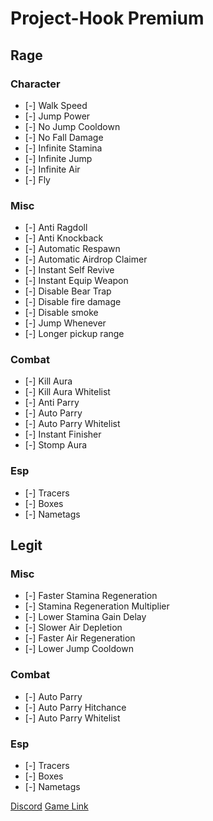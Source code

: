 # Project-Hook Premium

## Rage
### Character
* [-] Walk Speed
* [-] Jump Power
* [-] No Jump Cooldown
* [-] No Fall Damage
* [-] Infinite Stamina
* [-] Infinite Jump
* [-] Infinite Air
* [-] Fly

### Misc
* [-] Anti Ragdoll
* [-] Anti Knockback
* [-] Automatic Respawn
* [-] Automatic Airdrop Claimer
* [-] Instant Self Revive
* [-] Instant Equip Weapon
* [-] Disable Bear Trap
* [-] Disable fire damage
* [-] Disable smoke
* [-] Jump Whenever
* [-] Longer pickup range

### Combat
* [-] Kill Aura
* [-] Kill Aura Whitelist
* [-] Anti Parry
* [-] Auto Parry
* [-] Auto Parry Whitelist
* [-] Instant Finisher
* [-] Stomp Aura

### Esp
* [-] Tracers
* [-] Boxes
* [-] Nametags

## Legit
### Misc
* [-] Faster Stamina Regeneration
* [-] Stamina Regeneration Multiplier
* [-] Lower Stamina Gain Delay
* [-] Slower Air Depletion
* [-] Faster Air Regeneration
* [-] Lower Jump Cooldown

### Combat
* [-] Auto Parry
* [-] Auto Parry Hitchance
* [-] Auto Parry Whitelist

### Esp
* [-] Tracers
* [-] Boxes
* [-] Nametags

[Discord](https://discord.gg/A6N3nJeEsR)
[Game Link](https://www.roblox.com/games/4282985734/redir)
